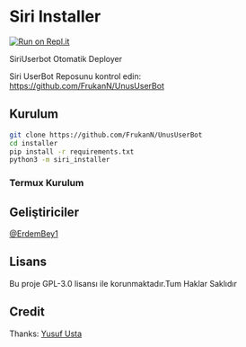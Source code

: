 # Siri Installer
[![Run on Repl.it](https://repl.it/badge/github/FrukanN/unusdep)](https://repl.it/github/FrukanN/UnusUserBot)

SiriUserbot Otomatik Deployer

Siri UserBot Reposunu kontrol edin: https://github.com/FrukanN/UnusUserBot
## Kurulum
```sh
git clone https://github.com/FrukanN/UnusUserBot
cd installer
pip install -r requirements.txt
python3 -m siri_installer
```

### Termux Kurulum



## Geliştiriciler

[@ErdemBey1](https://t.me/orgutsahibi)

## Lisans
Bu proje GPL-3.0 lisansı ile korunmaktadır.Tum Haklar Saklıdır

## Credit
Thanks: [Yusuf Usta](https://github.com/yusufusta)
